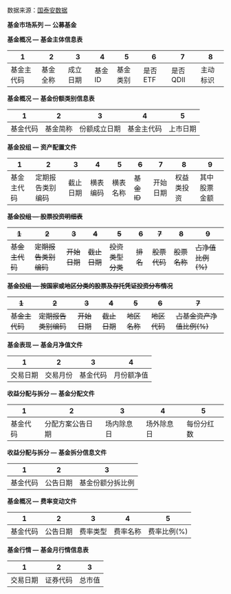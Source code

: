 数据来源：[国泰安数据](https://cn.gtadata.com "国泰安数据库")

**基金市场系列 —** **公募基金**

**基金概况 —** **基金主体信息表**

| 1          | 2        | 3        | 4      | 5        | 6       | 7        | 8        |
| ---------- | -------- | -------- | ------ | -------- | ------- | -------- | -------- |
| 基金主代码 | 基金全称 | 成立日期 | 基金ID | 基金类别 | 是否ETF | 是否QDII | 主动标识 |

**基金概况 —** **基金份额类别信息表**

| 1        | 2        | 3            | 4          | 5        |
| -------- | -------- | ------------ | ---------- | -------- |
| 基金代码 | 基金简称 | 份额成立日期 | 基金主代码 | 上市日期 |

**基金投组 —** **资产配置文件**

| 1          | 2                | 3        | 4        | 5        | ~~6~~      | 7        | 8          | 9            |
| ---------- | ---------------- | -------- | -------- | -------- | ----------- | -------- | ---------- | ------------ |
| 基金主代码 | 定期报告类别编码 | 截止日期 | 横表编码 | 横表名称 | ~~基金ID~~ | 开始日期 | 权益类投资 | 其中股票金额 |

~~**基金投组 —** **股票投资明细表**~~

| ~~1~~          | ~~2~~                | ~~3~~        | ~~4~~        | ~~5~~            | ~~6~~    | ~~7~~        | ~~8~~        | ~~9~~             |
| --------------- | --------------------- | ------------- | ------------- | ----------------- | --------- | ------------- | ------------- | ------------------ |
| ~~基金主代码~~ | ~~定期报告类别编码~~ | ~~开始日期~~ | ~~截止日期~~ | ~~投资类型分类~~ | ~~排名~~ | ~~股票代码~~ | ~~股票名称~~ | ~~占净值比例(%)~~ |

~~**基金投组 —** **按国家或地区分类的股票及存托凭证投资分布情况**~~

| ~~1~~          | ~~2~~                | ~~3~~        | ~~4~~        | ~~5~~        | ~~6~~        | ~~7~~                     |
| --------------- | --------------------- | ------------- | ------------- | ------------- | ------------- | -------------------------- |
| ~~基金主代码~~ | ~~定期报告类别编码~~ | ~~开始日期~~ | ~~截止日期~~ | ~~地区名称~~ | ~~地区代码~~ | ~~占基金资产净值比例(%)~~ |

**基金表现 —** **基金月净值文件**

| 1        | 2        | 3        | 4          |
| -------- | -------- | -------- | ---------- |
| 交易日期 | 交易月份 | 基金代码 | 月份额净值 |

**收益分配与拆分 —** **基金分配文件**

| 1        | 2                | 3          | 4          | 5          |
| -------- | ---------------- | ---------- | ---------- | ---------- |
| 基金代码 | 分配方案公告日期 | 场内除息日 | 场外除息日 | 每份分红数 |

**收益分配与拆分 —** **基金拆分信息文件**

| 1        | 2        | 3                |
| -------- | -------- | ---------------- |
| 基金代码 | 公告日期 | 基金份额分拆比例 |

**基金概况 —** **费率变动文件**

| 1        | 2        | 3        | 4        | 5           |
| -------- | -------- | -------- | -------- | ----------- |
| 基金代码 | 公告日期 | 费率类型 | 费率名称 | 费率比例(%) |

**基金行情 —** **基金月行情信息表**

| 1        | 2        | 3      |
| -------- | -------- | ------ |
| 交易日期 | 证券代码 | 总市值 |
